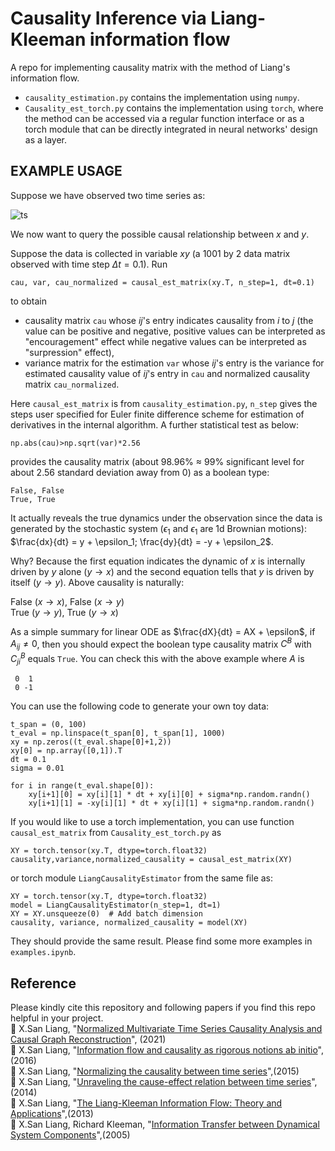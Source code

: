 # Causality Inference via Liang-Kleeman information flow  
 A repo for implementing causality matrix with the method of Liang's information flow.

* `causality_estimation.py` contains the implementation using `numpy`.    
* `Causality_est_torch.py` contains the implementation using `torch`, where the method can be accessed via a regular function interface or as a torch module that can be directly integrated in neural networks' design as a layer.    

 ## EXAMPLE USAGE  
Suppose we have observed two time series as:  

![ts](https://github.com/user-attachments/assets/572fcffe-96ed-4c65-a26f-eda1ab22ce6c)  

We now want to query the possible causal relationship between $x$ and $y$.  

Suppose the data is collected in variable $xy$ (a 1001 by 2 data matrix observed with time step $\Delta t = 0.1$). Run  
```
cau, var, cau_normalized = causal_est_matrix(xy.T, n_step=1, dt=0.1)
```
to obtain  
* causality matrix `cau` whose $ij$'s entry indicates causality from $i$ to $j$ (the value can be positive and negative, positive values can be interpreted as "encouragement" effect while negative values can be interpreted as "surpression" effect),   
* variance matrix for the estimation `var` whose $ij$'s entry is the variance for estimated causality value of $ij$'s entry in `cau` and normalized causality matrix `cau_normalized`.

Here `causal_est_matrix` is from `causality_estimation.py`, `n_step` gives the steps user specified for Euler finite difference scheme for estimation of derivatives in the internal algorithm. A further statistical test as below:
```
np.abs(cau)>np.sqrt(var)*2.56
```
provides the causality matrix (about 98.96% $\approx$ 99% significant level for about 2.56 standard deviation away from 0) as a boolean type:
```
False, False  
True, True
```
It actually reveals the true dynamics under the observation since the data is generated by the stochastic system ($\epsilon_1$ and $\epsilon_1$ are 1d Brownian motions):  
$\frac{dx}{dt} = y + \epsilon_1; \frac{dy}{dt} = -y + \epsilon_2$.   

Why? Because the first equation indicates the dynamic of $x$ is internally driven by $y$ alone ($y\rightarrow x$) and the second equation tells that $y$ is driven by itself ($y\rightarrow y$). Above causality is naturally: 

False ($x\rightarrow x$), False ($x\rightarrow y$)  
True ($y\rightarrow y$), True ($y\rightarrow x$)  

As a simple summary for linear ODE as $\frac{dX}{dt} = AX + \epsilon$, if $A_{ij} \neq 0$, then you should expect the boolean type causality matrix $C^B$ with $C_{ji}^B$ equals `True`. You can check this with the above example where $A$ is 
```
 0  1
 0 -1
```

You can use the following code to generate your own toy data:  
```
t_span = (0, 100)
t_eval = np.linspace(t_span[0], t_span[1], 1000)
xy = np.zeros((t_eval.shape[0]+1,2))
xy[0] = np.array([0,1]).T
dt = 0.1
sigma = 0.01

for i in range(t_eval.shape[0]):
    xy[i+1][0] = xy[i][1] * dt + xy[i][0] + sigma*np.random.randn()
    xy[i+1][1] = -xy[i][1] * dt + xy[i][1] + sigma*np.random.randn()
```

If you would like to use a torch implementation, you can use function `causal_est_matrix` from `Causality_est_torch.py` as 
```
XY = torch.tensor(xy.T, dtype=torch.float32)
causality,variance,normalized_causality = causal_est_matrix(XY)
```  
or torch module `LiangCausalityEstimator` from the same file as:  
```
XY = torch.tensor(xy.T, dtype=torch.float32)
model = LiangCausalityEstimator(n_step=1, dt=1)
XY = XY.unsqueeze(0)  # Add batch dimension
causality, variance, normalized_causality = model(XY)
```
They should provide the same result. Please find some more examples in `examples.ipynb`.


## Reference
Please kindly cite this repository and following papers if you find this repo helpful in your project.  
    📑 X.San Liang, "[Normalized Multivariate Time Series Causality Analysis and Causal Graph Reconstruction](https://www.mdpi.com/1099-4300/23/6/679)", (2021)   
    📑 X.San Liang, "[Information flow and causality as rigorous notions ab initio](https://journals.aps.org/pre/abstract/10.1103/PhysRevE.94.052201)",(2016)  
    📑 X.San Liang, "[Normalizing the causality between time series](https://journals.aps.org/pre/abstract/10.1103/PhysRevE.92.022126)",(2015)  
    📑 X.San Liang, "[Unraveling the cause-effect relation between time series](https://journals.aps.org/pre/abstract/10.1103/PhysRevE.90.052150)",(2014)  
    📑 X.San Liang, "[The Liang-Kleeman Information Flow: Theory and Applications](https://www.mdpi.com/1099-4300/15/1/327)",(2013)  
    📑 X.San Liang, Richard Kleeman, "[Information Transfer between Dynamical System Components](https://journals.aps.org/prl/abstract/10.1103/PhysRevLett.95.244101)",(2005)
    
